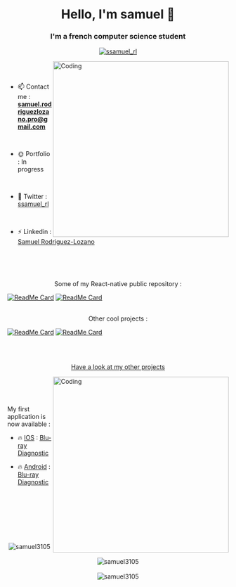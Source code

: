 <h1 align="center">Hello, I'm samuel 👋</h1>
<h3 align="center">I'm a french computer science student</h3>

<p align="center">
  <a href="https://twitter.com/ssamuel_rl" target="blank"><img src="https://img.shields.io/twitter/follow/ssamuel_rl?logo=twitter&style=for-the-badge" alt="ssamuel_rl" /></a>
</p>

<img align="right" alt="Coding" width="400" src="https://github.com/samuel3105/samuel3105/blob/main/phone.gif?raw=true">

<br><br>

- 📫 Contact me : **samuel.rodriguezlozano.pro@gmail.com**

<br>

- 🌞 Portfolio : In progress

<br>

- 📱 Twitter : [ssamuel_rl](https://twitter.com/ssamuel_rl)

<br>

- ⚡ Linkedin : [Samuel Rodriguez-Lozano](https://www.linkedin.com/in/samuel-rodriguez-lozano/)

<br><br><br>

<p align="center">
  Some of my React-native public repository :
</p>

[![ReadMe Card](https://github-readme-stats.vercel.app/api/pin/?username=samuel3105&repo=react-native_movie-app)](https://github.com/samuel3105/react-native_movie-app)
[![ReadMe Card](https://github-readme-stats.vercel.app/api/pin/?username=samuel3105&repo=react-native-animated-tabBar)](https://github.com/samuel3105/react-native-animated-tabBar)

<br>

<div align="center">
  Other cool projects :
</div>

[![ReadMe Card](https://github-readme-stats.vercel.app/api/pin/?username=samuel3105&repo=Python-genetic-algorithm_Rectangle-art-portrait)](https://github.com/samuel3105/Python-genetic-algorithm_Rectangle-art-portrait)
[![ReadMe Card](https://github-readme-stats.vercel.app/api/pin/?username=samuel3105&repo=movie-colors)](https://github.com/samuel3105/movie-colors)

<br><br>
 
<p align="center">
  <a href="https://github.com/samuel3105?tab=repositories">Have a look at my other projects</a>
</p>

<img align="right" alt="Coding" width="400" src="https://github.com/samuel3105/samuel3105/blob/main/prog.gif?raw=true">

<br><br><br>

My first application is now available :

- 🔥 <ins>IOS</ins> : [Blu-ray Diagnostic](https://apps.apple.com/ca/app/blu-ray-diagnostic/id1543046913?ign-mpt=uo%3D2)

- 🔥 <ins>Android</ins> : [Blu-ray Diagnostic](https://play.google.com/store/apps/details?id=com.samuel.lesgargiensducinema&hl=fr_CH&gl=US)

<br><br><br><br><br><br>

<div align="center">
    <img  src="https://github-readme-stats.vercel.app/api/top-langs?username=samuel3105&show_icons=true&locale=en&layout=compact" alt="samuel3105" />
</div>

<br>

<div align="center">
    <img align="center" src="https://github-readme-streak-stats.herokuapp.com/?user=samuel3105&" alt="samuel3105" />
</div>

<br>

<div align="center">
    <img align="center" src="https://github-readme-stats.vercel.app/api?username=samuel3105&show_icons=true&locale=en" alt="samuel3105" />
</div>
